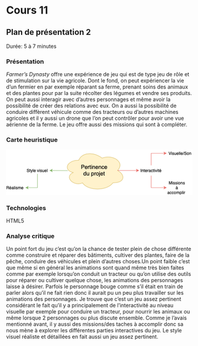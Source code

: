 # Cours 11
## Plan de présentation 2 
Durée: 5 à 7 minutes

### Présentation
_Farmer’s Dynasty_ offre une expérience de jeu qui est de type jeu de rôle et de stimulation sur la vie agricole. Dont le fond, on peut expériencer la vie d’un fermier en par exemple réparant sa ferme, prenant soins des animaux et des plantes pour par la suite récolter des légumes et vendre ses produits. On peut aussi interagir avec d’autres personnages et même avoir la possibilité de créer des relations avec eux. On a aussi la possibilité de conduire diffèrent véhicule comme des tracteurs ou d’autres machines agricoles et il y aussi un drone que l’on peut contrôler pour avoir une vue aérienne de la ferme. Le jeu offre aussi des missions qui sont à compléter. 

### Carte heuristique
![Carte heuristique](images/carte_heuristique_farmers.png)


### Technologies
HTML5

### Analyse critique
Un point fort du jeu c’est qu’on la chance de tester plein de chose différente comme construire et réparer des bâtiments, cultiver des plantes, faire de la pêche, conduire des véhicules et plein d’autres choses.Un point faible c’est que même si en général les animations sont quand même très bien faites comme par exemple lorsqu’on conduit un tracteur ou qu’on utilise des outils pour réparer ou cultiver quelque chose, les animations des personnages laisse à désirer. Parfois le personnage bouge comme s’il était en train de parler alors qu’il ne fait rien donc il aurait pu un peu plus travailler sur les animations des personnages. Je trouve que c’est un jeu assez pertinent considérant le fait qu’il y a principalement de l’interactivité au niveau visuelle par exemple pour conduire un tracteur, pour nourrir les animaux ou même lorsque 2 personnages ou plus discute ensemble. Comme je l’avais mentionné avant, il y aussi des missions/des taches à accomplir donc sa nous mène à explorer les différentes parties interactives du jeu. Le style visuel réaliste et détaillées en fait aussi un jeu assez pertinent.
 
